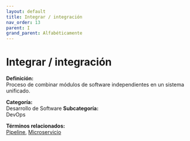 ```yaml
---
layout: default
title: Integrar / integración
nav_order: 13
parent: I
grand_parent: Alfabéticamente
---
```


# Integrar / integración

**Definición:**  
Proceso de combinar módulos de software independientes en un sistema unificado.

**Categoría:**  
Desarrollo de Software 
**Subcategoría:**  
DevOps

**Términos relacionados:**  
[Pipeline](https://maleniski.github.io/diccionario-angl-tec-mx/docs/alfabeticamente/P/pipeline.html), [Microservicio](https://maleniski.github.io/diccionario-angl-tec-mx/docs/alfabeticamente/M/microservicio.html)

